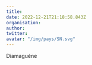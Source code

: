 ```yaml
---
title: 
date: 2022-12-21T21:18:58.843Z
organisation: 
author: 
twitter: 
avatar: "/img/pays/SN.svg"
---
```


Diamaguéne